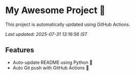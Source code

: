 # My Awesome Project 🚀

This project is automatically updated using GitHub Actions.

_Last updated: 2025-07-31 13:16:56 IST_

## Features
- Auto-update README using Python 🐍
- Auto Git push with GitHub Actions 🤖

